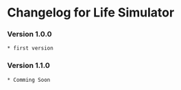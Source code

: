 # Changelog for Life Simulator 

### Version 1.0.0
    * first version
### Version 1.1.0
    * Comming Soon